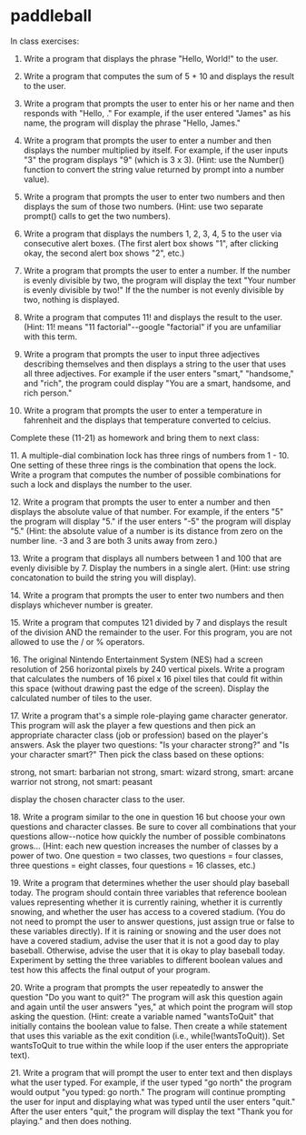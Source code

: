 # paddleball
In class exercises:
1. Write a program that displays the phrase "Hello, World!" to the user.

2. Write a program that computes the sum of 5 + 10 and displays the result to the user.

3. Write a program that prompts the user to enter his or her name and then responds with "Hello, <insert name here>." For example, if the user entered "James" as his name, the program
will display the phrase "Hello, James."

4. Write a program that prompts the user to enter a number and then displays the number multiplied by itself. For example, if the user inputs "3" the program displays "9" (which is 3 x 3). (Hint: use the Number() function to convert the string value returned by prompt into a number value). 

5. Write a program that prompts the user to enter two numbers and then displays the sum of those two numbers. (Hint: use two separate prompt() calls to get the two numbers).

6. Write a program that displays the numbers 1, 2, 3, 4, 5 to the user via consecutive alert boxes. (The first alert box shows "1", after clicking okay, the second alert box shows "2", etc.)

7. Write a program that prompts the user to enter a number. If the number is evenly divisible by two, the program will display the text "Your number is evenly divisible by two!" If the the number is not evenly divisible by two, nothing is displayed.

8. Write a program that computes 11! and displays the result to the user. (Hint: 11! means "11 factorial"--google "factorial" if you are unfamiliar with this term.

9. Write a program that prompts the user to input three adjectives describing themselves and then displays a string to the user that uses all three adjectives. For example if the user enters "smart," "handsome," and "rich", the program could display "You are a smart, handsome, and rich person."

10. Write a program that prompts the user to enter a temperature in fahrenheit and the displays that temperature converted to celcius.

Complete these (11-21) as homework and bring them to next class:

11\. A multiple-dial combination lock has three rings of numbers from 1 - 10. One setting of these three rings is the combination that opens the lock. Write a program that computes the number of possible combinations for such a lock and displays the number to the user.

12\. Write a program that prompts the user to enter a number and then displays the absolute value of that number. For example, if the enters "5" the program will display "5." if the user enters "-5" the program will display "5." (Hint: the absolute value of a number is its distance from zero on the number line. -3 and 3 are both 3 units away from zero.)

13\. Write a program that displays all numbers between 1 and 100 that are evenly divisible by 7. Display the numbers in a single alert. (Hint: use string concatonation to build the string you will display).

14\. Write a program that prompts the user to enter two numbers and then displays whichever number is greater.

15\. Write a program that computes 121 divided by 7 and displays the result of the division AND the remainder to the user. For this program, you are not allowed to use the / or % operators.

16\. The original Nintendo Entertainment System (NES) had a screen resolution of 256 horizontal pixels by 240 vertical pixels. Write a program that calculates the numbers of 16 pixel x 16 pixel tiles that could fit within this space (without drawing past the edge of the screen). Display the calculated number of tiles to the user. 

17\. Write a program that's a simple role-playing game character generator. This program will ask the player a few questions and then pick an appropriate character class (job or profession) based on the player's answers. Ask the player two questions: "Is your character strong?" and "Is your character smart?" Then pick the class based on these options:

strong, not smart: barbarian
not strong, smart: wizard
strong, smart: arcane warrior
not strong, not smart: peasant

display the chosen character class to the user. 

18\. Write a program similar to the one in question 16 but choose your own questions and character classes. Be sure to cover all combinations that your questions allow--notice how quickly the number of possible combinatons grows... (Hint: each new question increases the number of classes by a power of two. One question = two classes, two questions = four classes, three questions = eight classes, four questions = 16 classes, etc.)

19\. Write a program that determines whether the user should play baseball today. The program should contain three variables that reference boolean values representing whether it is currently raining, whether it is currently snowing, and whether the user has access to a covered stadium. (You do not need to prompt the user to answer questions, just assign true or false to these variables directly). If it is raining or snowing and the user does not have a covered stadium, advise the user that it is not a good day to play baseball. Otherwise, advise the user that it is okay to play baseball today. Experiment by setting the three variables to different boolean values and test how this affects the final output of your program.

20\. Write a program that prompts the user repeatedly to answer the question "Do you want to quit?" The program will ask this question again and again until the user answers "yes," at which point the program will stop asking the question. (Hint: create a variable named "wantsToQuit" that initially contains the boolean value to false. Then create a while statement that uses this variable as the exit condition (i.e., while(!wantsToQuit)). Set wantsToQuit to true within the while loop if the user enters the appropriate text).

21\. Write a program that will prompt the user to enter text and then displays what the user typed. For example, if the user typed "go north" the program would output "you typed: go north." The program will continue prompting the user for input and displaying what was typed until the user enters "quit." After the user enters "quit," the program will display the text "Thank you for playing." and then does nothing. 
